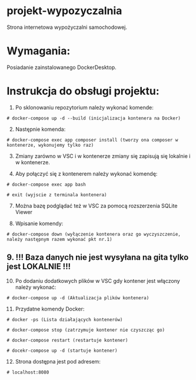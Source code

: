 # projekt-wypozyczalnia
Strona internetowa wypożyczalni samochodowej.

# Wymagania:

Posiadanie zainstalowanego DockerDesktop.

# Instrukcja do obsługi projektu:

  1. Po sklonowaniu repozytorium należy wykonać komende:

    # docker-compose up -d --build (inicjalizacja kontenera na Docker)

  2. Następnie komenda:

    # docker-compose exec app composer install (tworzy ona composer w kontenerze, wykonujemy tylko raz)

  3. Zmiany zarówno w VSC i w kontenerze zmiany się zapisują się lokalnie i w kontenerze.

  4. Aby połączyć się z kontenerem należy wykonać komendę:

    # docker-compose exec app bash

    # exit (wyjscie z terminala kontenera)

  7. Można bazę podglądać też w VSC za pomocą rozszerzenia SQLite Viewer

  8. Wpisanie komendy:

    # docker-compose down (wyłączenie kontenera oraz go wyczyszczenie, należy następnym razem wykonać pkt nr.1)

  ## 9. !!! Baza danych nie jest wysyłana na gita tylko jest LOKALNIE !!!

  10. Po dodaniu dodatkowych plików w VSC gdy kontener jest włączony należy wykonać:

    # docker-compose up -d (Aktualizacja plików kontenera)

  11. Przydatne komendy Docker:

    # docker -ps (Lista działających kontenerów)

    # docker-compose stop (zatrzymuje kontener nie czyszcząc go)

    # docker-compose restart (restartuje kontener)

    # docekr-compose up -d (startuje kontener)
  12. Strona dostępna jest pod adresem:
  
    # localhost:8080